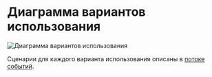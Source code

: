 # Диаграмма вариантов использования

![Диаграмма вариантов использования](../../../Images/UML/Use%20Case.png)

Сценарии для каждого варианта использования описаны в [потоке событий](../UseCase/Flow%20of%20Events.md).